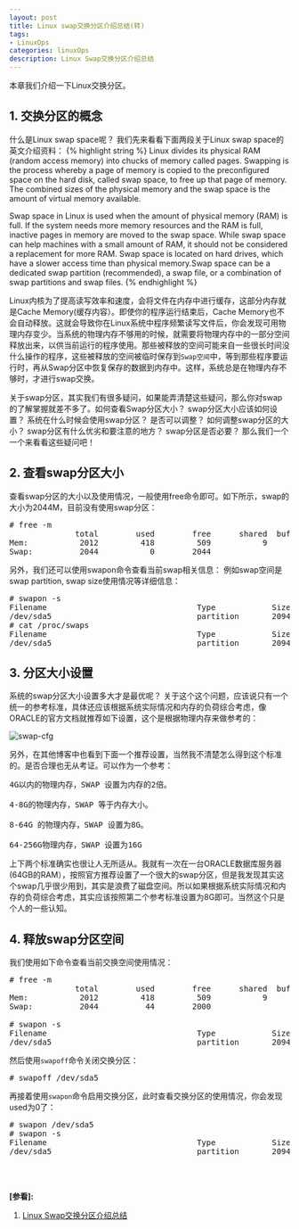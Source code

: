 ```yaml
---
layout: post
title: Linux swap交换分区介绍总结(转)
tags:
- LinuxOps
categories: linuxOps
description: Linux Swap交换分区介绍总结
---
```



本章我们介绍一下Linux交换分区。

<!-- more -->


## 1. 交换分区的概念

什么是Linux swap space呢？ 我们先来看看下面两段关于Linux swap space的英文介绍资料：
{% highlight string %}
Linux divides its physical RAM (random access memory) into chucks of memory called pages. 
Swapping is the process whereby a page of memory is copied to the preconfigured space on 
the hard disk, called swap space, to free up that page of memory. The combined sizes of 
the physical memory and the swap space is the amount of virtual memory available.

Swap space in Linux is used when the amount of physical memory (RAM) is full. If the 
system needs more memory resources and the RAM is full, inactive pages in memory are 
moved to the swap space. While swap space can help machines with a small amount of RAM,
it should not be considered a replacement for more RAM. Swap space is located on hard 
drives, which have a slower access time than physical memory.Swap space can be a 
dedicated swap partition (recommended), a swap file, or a combination of swap partitions
and swap files. 
{% endhighlight %}

Linux内核为了提高读写效率和速度，会将文件在内存中进行缓存，这部分内存就是Cache Memory(缓存内容）。即使你的程序运行结束后，Cache Memory也不会自动释放。这就会导致你在Linux系统中程序频繁读写文件后，你会发现可用物理内存变少。当系统的物理内存不够用的时候，就需要将物理内存中的一部分空间释放出来，以供当前运行的程序使用。那些被释放的空间可能来自一些很长时间没什么操作的程序，这些被释放的空间被临时保存到```Swap空间```中，等到那些程序要运行时，再从Swap分区中恢复保存的数据到内存中。这样，系统总是在物理内存不够时，才进行swap交换。

关于swap分区，其实我们有很多疑问，如果能弄清楚这些疑问，那么你对swap的了解掌握就差不多了。如何查看Swap分区大小？ swap分区大小应该如何设置？ 系统在什么时候会使用swap分区？ 是否可以调整？ 如何调整swap分区的大小？ swap分区有什么优劣和要注意的地方？ swap分区是否必要？ 那么我们一个一个来看看这些疑问吧！


## 2. 查看swap分区大小
查看swap分区的大小以及使用情况，一般使用free命令即可。如下所示，swap的大小为2044M，目前没有使用swap分区：
<pre>
# free -m
              total        used        free      shared  buff/cache   available
Mem:           2012         418         509           9        1084        1339
Swap:          2044           0        2044
</pre>

另外，我们还可以使用swapon命令查看当前swap相关信息： 例如swap空间是swap partition, swap size使用情况等详细信息：
<pre>
# swapon -s
Filename                                Type            Size    Used    Priority
/dev/sda5                               partition       2094076 0       -1
# cat /proc/swaps 
Filename                                Type            Size    Used    Priority
/dev/sda5                               partition       2094076 0       -1
</pre>

## 3. 分区大小设置
系统的swap分区大小设置多大才是最优呢？ 关于这个这个问题，应该说只有一个统一的参考标准，具体还应该根据系统实际情况和内存的负荷综合考虑，像ORACLE的官方文档就推荐如下设置，这个是根据物理内存来做参考的：

![swap-cfg](https://ivanzz1001.github.io/records/assets/img/linuxops/linuxops_swap_cfg.png)

另外，在其他博客中也看到下面一个推荐设置，当然我不清楚怎么得到这个标准的。是否合理也无从考证。可以作为一个参考：
<pre>
4G以内的物理内存，SWAP 设置为内存的2倍。

4-8G的物理内存，SWAP 等于内存大小。

8-64G 的物理内存，SWAP 设置为8G。

64-256G物理内存，SWAP 设置为16G
</pre>
上下两个标准确实也很让人无所适从。我就有一次在一台ORACLE数据库服务器(64GB的RAM），按照官方推荐设置了一个很大的swap分区，但是我发现其实这个swap几乎很少用到，其实是浪费了磁盘空间。所以如果根据系统实际情况和内存的负荷综合考虑，其实应该按照第二个参考标准设置为8G即可。当然这个只是个人的一些认知。


## 4. 释放swap分区空间
我们使用如下命令查看当前交换空间使用情况：
<pre>
# free -m
              total        used        free      shared  buff/cache   available
Mem:           2012         418         509           9        1084        1339
Swap:          2044          44        2000

# swapon -s
Filename                                Type            Size    Used    Priority
/dev/sda5                               partition       2094076 44       -1
</pre>

然后使用```swapoff```命令关闭交换分区：
<pre>
# swapoff /dev/sda5
</pre>
再接着使用```swapon```命令启用交换分区，此时查看交换分区的使用情况，你会发现used为0了：
<pre>
# swapon /dev/sda5
# swapon -s
Filename                                Type            Size    Used    Priority
/dev/sda5                               partition       2094076 0       -1
</pre>



<br />
<br />

**[参看]:**

1. [Linux Swap交换分区介绍总结](https://blog.csdn.net/x_r_su/article/details/52957559)



<br />
<br />
<br />


